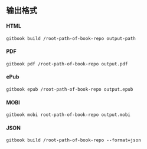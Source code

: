 ## 输出格式

#### HTML

```shell
gitbook build /root-path-of-book-repo output-path
```

#### PDF

```shell
gitbook pdf /root-path-of-book-repo output.pdf
```

#### ePub

```shell
gitbook epub /root-path-of-book-repo output.epub
```

#### MOBI

```shell
gitbook mobi root-path-of-book-repo output.mobi
```

#### JSON

```shell
gitbook build /root-path-of-book-repo --format=json
```

